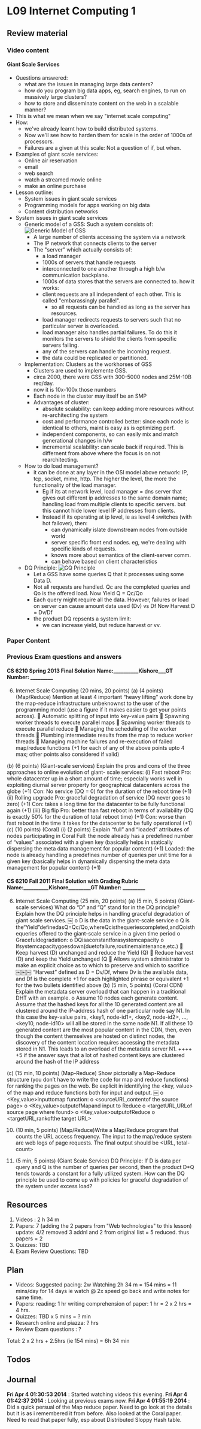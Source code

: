 L09 Internet Computing 1
========================
Review material
---------------
### Video content

#### Giant Scale Services

- Questions answered:
	- what are the issues in managing large data centers?
	- how do you program big data apps, eg, search engines, to run on massively large clusters?
	- how to store and disseminate content on the web in a scalable manner?
- This is what we mean when we say "internet scale computing"
- How:
	- we've already learnt how to build distributed systems.
	- Now we'll see how to harden them for scale in the order of 1000s of processors.
	- Failures are a given at this scale: Not a question of if, but when.
- Examples of giant scale services:
	- Online air reservation
	- email
	- web search
	- watch a streamed movie online
	- make an online purchase
- Lesson outline:
	- System issues in giant scale services
	- Programming models for apps working on big data
	- Content distribution networks
- System issues in giant scale services
	- Generic model of a GSS: Such a system consists of:
		![Generic Model of GSS](ss/vlcsnap-00006.png)
		- A large number of clients accessing the system via a network
		- The IP network that connects clients to the server
		- The "server" which actually consists of:
			- a load manager
			- 1000s of servers that handle requests
			- interconnected to one another through a high b/w communication backplane.
			- 1000s of data stores that the servers are connected to.
		how it works:
			- client requests are all independent of each other. This is called "embarassingly parallel".
				- so all requests can be handled as long as the server has resources.
			- load manager redirects requests to servers such that no particular server is overloaded.
			- load manager also handles partial failures. To do this it monitors the servers to shield the clients from specific servers failing.
			- any of the servers can handle the incoming request.
			- the data could be replicated or partitioned.
	- Implementation: Clusters as the workhorses of GSS
		- Clusters are used to implemente GSS.
		- circa 2000, there were GSS with 300-5000 nodes and 25M-10B req/day.
		- now it is 10x-100x those numbers
		- Each node in the cluster may itself be an SMP
		- Advantages of cluster:
			- absolute scalability: can keep adding more resources without re-architecting the system
			- cost and performance controlled better: since each node is identical to others, maint is easy as is optimizing perf.
			- independent components, so can easily mix and match generational changes in h/w
			- incremental scalability: can scale back if required. This is differnent from above where the focus is on not rearchitecting.
	- How to do load management?
		- it can be done at any layer in the OSI model above network: IP, tcp, socket, mime, http. The higher the level, the more the functionality of the load manager.
			- Eg if its at network level, load manager = dns server that gives out different ip addresses to the same domain name; handling load from multiple clients to specific servers. but this cannot hide lower level IP addresses from clients.
			- Instead if its operating at ip level, ie as level 4 switches (with hot failover), then:
				- can dynamically islate downstream nodes from outside world
				- server specific front end nodes. eg, we're dealing with specific kinds of requests.
				- knows more about semantics of the client-server comm.
				- can behave based on client characteristics
	- DQ Principle:
	![GQ Principle](ss/vlcsnap-00007.png)
		- Let a GSS have some queries Q that it processes using some Data D. 
		- Not all requests are handled. Qc are the completed queries and Qo is the offered load.
			Now Yield Q = Qc/Qo
		- Each query might require all the data. However, failures or load on server can cause amount data used (Dv) vs Df
			Now Harvest D = Dv/Df
		- the product DQ repsents a system limit:
			- we can increase yield, but reduce harvest or vv.





### Paper Content
### Previous Exam questions and answers

#### CS 6210 Spring 2013 Final Solution Name:__________Kishore___GT Number: _________
6. Internet Scale Computing (20 mins, 20 points)
(a) (4 points) (Map/Reduce)
Mention at least 4 important “heavy lifting” work done by the map-reduce infrastructure unbeknownst to the user of the programming model (use a figure if it makes easier to get your points across).
	 Automatic splitting of input into key-value pairs
	 Spawning worker threads to execute parallel maps
	 Spawning worker threads to execute parallel reduce
	 Managing the scheduling of the worker threads
	 Plumbing intermediate results from the map to reduce worker threads
	 Managing machine failures and re-execution of failed map/reduce functions
(+1 for each of any of the above points upto 4 max; other points also considered if valid)

(b) (6 points) (Giant-scale services)
Explain the pros and cons of the three approaches to online evolution of giant- scale services:
(i) Fast reboot
Pro: whole datacenter up in a short amount of time; especially works well in exploiting diurnal server property for geographical datacenters across the globe (+1)
Con: No service (DQ = 0) for the duration of the reboot time (+1)
(ii) Rolling upgrade
Pro: graceful degradation of service (DQ never goes to zero) (+1)
Con: takes a long time for the datacenter to be fully functional again (+1)
(iii) Big flip
Pro: better than fast reboot in terms of availability (DQ is exactly 50% for the duration of total reboot time) (+1)
Con: worse than fast reboot in the time it takes for the datacenter to be fully operational (+1)
(c) (10 points) (Coral)
(i) (2 points) Explain “full” and “loaded” attributes of nodes participating in Coral
Full: the node already has a predefined number of “values” associated with a given key (basically helps in statically dispersing the meta data management for popular content)
(+1)
Loaded: the node is already handling a predefines number of queries per unit time for a given key (basically helps in dynamically dispersing the meta data management for popular content)
(+1)

#### CS 6210 Fall 2011 Final Solution with Grading Rubric Name:__________Kishore_________GT Number: _________
6. Internet Scale Computing (25 min, 20 points)
(a) (5 min, 5 points) (Giant-scale services) What do “D” and “Q” stand for in the DQ principle? Explain how the DQ principle helps in handling graceful degradation of giant scale services.
￼
o D is the data in the giant-scale service
o Q is the“Yield”definedasQ=Qc/Qo,whereQcisthequeriescompleted,andQoisthequeries offered to the giant-scale service in a given time period
o Gracefuldegradation:
o DQisaconstantforasystemcapacity
o Ifsystemcapacitygoesdown(duetofailure,routinemaintenance,etc.)
 Keep harvest (D) unchanged and reduce the Yield (Q)
 Reduce harvest (D) and keep the Yield unchanged (Q
 Allows system administrator to make an explicit choice as to which to preserve
and which to sacrifice
￼￼￼
“Harvest” defined as D = Dv/Df, where Dv is the available data, and Df is the complete
           +1 for each highlighted phrase or equivalent
           +1 for the two bullets identified above
(b) (5 min, 5 points) (Coral CDN) Explain the metadata server overload that can happen in a traditional DHT with an example.
o Assume 10 nodes each generate content. Assume that the hashed keys for all the 10 generated content are all clustered around the IP-address hash of one particular node say N1. In this case the key-value pairs, <key1, node-id1>, <key2, node-id2>, ..., <key10, node-id10> will all be stored in the same node N1. If all these 10 generated content are the most popular content in the CDN, then, even though the content themselves are hosted on distinct nodes, the discovery of the content location requires accessing the metadata stored in N1. This leads to an overload of the metadata server N1.
++++
+5 if the answer says that a lot of hashed content keys are clustered
   around the hash of the IP address

(c) (15 min, 10 points) (Map-Reduce) Show pictorially a Map-Reduce structure (you don’t have to write the code for map and reduce functions) for ranking the pages on the web. Be explicit in identifying the <key, value> of the map and reduce functions both for input and output.
￼
o <Key,value>inputtomap function:
o <sourceURL,contentof the source page>
o <Key,value>outputofMapand input to Reduce
o <targetURL,URLof source page where found>
o <Key,value>outputofReduce o <targetURL,rankofthe
target URL>

10. (10 min, 5 points) (Map/Reduce)Write a Map/Reduce program that counts the URL access frequency. The input to the map/reduce system are web logs of page requests. The final output should be <URL, total-count>

11. (5 min, 5 points) (Giant Scale Service)
DQ Principle: If D is data per query and Q is the number of queries per second, then the product D*Q tends towards a constant for a fully utilized system. How can the DQ principle be used to come up with policies for graceful degradation of the system under excess load?

Resources
---------

1. Videos : 2 h 34 m
2. Papers: 7 (adding the 2 papers from "Web technologies" to this lesson)
	update: 4/2 removed 3 addnl and 2 from original list = 5 reduced.
	thus papers = 2
3. Quizzes: TBD
4. Exam Review Questions: TBD

Plan
----
- Videos:
	Suggested pacing: 2w
	Watching 2h 34 m = 154 mins = 11 mins/day for 14 days
		ie 	watch @ 2x speed
			go back and write notes for same time.
- Papers:
	reading: 1 hr
	writing comprehension of paper: 1 hr
	= 2 x 2 hrs = 4 hrs. 
- Quizzes: TBD x 5 mins  = ? min
- Research online and piazza: ? hrs
- Review Exam questions : ?

Total: 2 x 2 hrs + 2.5hrs (ie 154 mins) = 6h 34 min

Todos
-----

Journal
-------
**Fri Apr  4 01:30:53 2014** : Started watching videos this evening.
**Fri Apr  4 01:42:37 2014** : Looking at previous exams now.
**Fri Apr  4 01:55:19 2014** : Did a quick persual of the Map reduce paper. Need to go look at the details but it is as i remembered it from before. Also looked at the Coral paper. Need to read that paper fully, esp about Distributed Sloppy Hash table.
